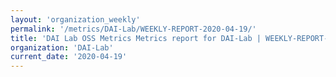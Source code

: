 ```yaml
---
layout: 'organization_weekly'
permalink: '/metrics/DAI-Lab/WEEKLY-REPORT-2020-04-19/'
title: 'DAI Lab OSS Metrics Metrics report for DAI-Lab | WEEKLY-REPORT-2020-04-19'
organization: 'DAI-Lab'
current_date: '2020-04-19'
---
```


